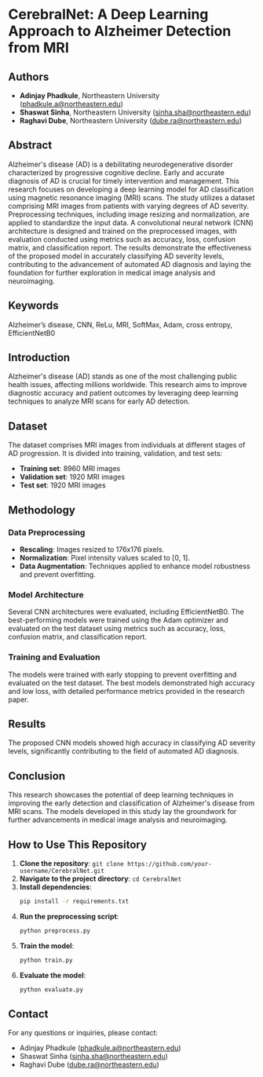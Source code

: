 # CerebralNet: A Deep Learning Approach to Alzheimer Detection from MRI

## Authors
- **Adinjay Phadkule**, Northeastern University (phadkule.a@northeastern.edu)
- **Shaswat Sinha**, Northeastern University (sinha.sha@northeastern.edu)
- **Raghavi Dube**, Northeastern University (dube.ra@northeastern.edu)

## Abstract
Alzheimer's disease (AD) is a debilitating neurodegenerative disorder characterized by progressive cognitive decline. Early and accurate diagnosis of AD is crucial for timely intervention and management. This research focuses on developing a deep learning model for AD classification using magnetic resonance imaging (MRI) scans. The study utilizes a dataset comprising MRI images from patients with varying degrees of AD severity. Preprocessing techniques, including image resizing and normalization, are applied to standardize the input data. A convolutional neural network (CNN) architecture is designed and trained on the preprocessed images, with evaluation conducted using metrics such as accuracy, loss, confusion matrix, and classification report. The results demonstrate the effectiveness of the proposed model in accurately classifying AD severity levels, contributing to the advancement of automated AD diagnosis and laying the foundation for further exploration in medical image analysis and neuroimaging.

## Keywords
Alzheimer’s disease, CNN, ReLu, MRI, SoftMax, Adam, cross entropy, EfficientNetB0

## Introduction
Alzheimer's disease (AD) stands as one of the most challenging public health issues, affecting millions worldwide. This research aims to improve diagnostic accuracy and patient outcomes by leveraging deep learning techniques to analyze MRI scans for early AD detection.

## Dataset
The dataset comprises MRI images from individuals at different stages of AD progression. It is divided into training, validation, and test sets:
- **Training set**: 8960 MRI images
- **Validation set**: 1920 MRI images
- **Test set**: 1920 MRI images

## Methodology
### Data Preprocessing
- **Rescaling**: Images resized to 176x176 pixels.
- **Normalization**: Pixel intensity values scaled to [0, 1].
- **Data Augmentation**: Techniques applied to enhance model robustness and prevent overfitting.

### Model Architecture
Several CNN architectures were evaluated, including EfficientNetB0. The best-performing models were trained using the Adam optimizer and evaluated on the test dataset using metrics such as accuracy, loss, confusion matrix, and classification report.

### Training and Evaluation
The models were trained with early stopping to prevent overfitting and evaluated on the test dataset. The best models demonstrated high accuracy and low loss, with detailed performance metrics provided in the research paper.

## Results
The proposed CNN models showed high accuracy in classifying AD severity levels, significantly contributing to the field of automated AD diagnosis.

## Conclusion
This research showcases the potential of deep learning techniques in improving the early detection and classification of Alzheimer's disease from MRI scans. The models developed in this study lay the groundwork for further advancements in medical image analysis and neuroimaging.

## How to Use This Repository
1. **Clone the repository**: `git clone https://github.com/your-username/CerebralNet.git`
2. **Navigate to the project directory**: `cd CerebralNet`
3. **Install dependencies**: 
    ```sh
    pip install -r requirements.txt
    ```
4. **Run the preprocessing script**: 
    ```sh
    python preprocess.py
    ```
5. **Train the model**: 
    ```sh
    python train.py
    ```
6. **Evaluate the model**: 
    ```sh
    python evaluate.py
    ```

## Contact
For any questions or inquiries, please contact:
- Adinjay Phadkule (phadkule.a@northeastern.edu)
- Shaswat Sinha (sinha.sha@northeastern.edu)
- Raghavi Dube (dube.ra@northeastern.edu)
